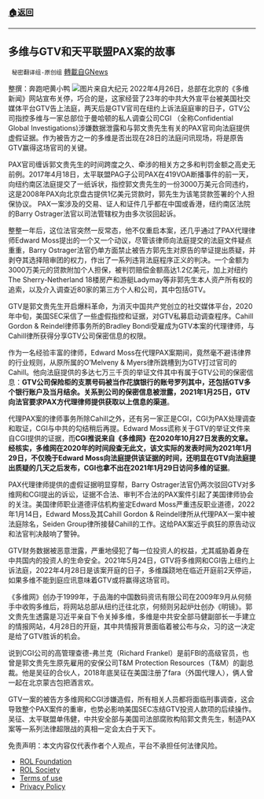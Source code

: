 ###  [:house:返回](README.md)
---


## 多维与GTV和天平联盟PAX案的故事
` 秘密翻译组-原创组` [轉載自GNews](https://gnews.org/zh-hans/2428619/)

整撰：奔跑吧黄小鸭
 ![](https://assets.gnews.org/wp-content/uploads/2022/04/id13721011-3-44-800x450-600x400-1.jpeg)图片来自大纪元 
2022年4月26日，总部在北京的《多维新闻》网站宣布关停，巧合的是，这家经营了23年的中共大外宣平台被美国社交媒体平台GTV告上法庭，两天后是GTV官司在纽约上诉法庭庭审的日子，GTV公司指控多维与一家总部位于曼哈顿的私人调查公司CGI （全称Confidential Global Investigations)涉嫌数据泄露和与郭文贵先生有关的PAX官司向法庭提供虚假证据。作为被告方之一的多维是否出现在28日的法庭问讯现场，将是原告GTV赢得这场官司的关键。
 
PAX官司缠诉郭文贵先生的时间跨度之久、牵涉的相关方之多和判罚金额之高史无前例。2017年4月18日，太平联盟PAG子公司PAX在419VOA断播事件的前一天，向纽约南区法庭提交了一纸诉状，指控郭文贵先生的一份3000万美元合同违约，这是2008年PAX向北京盘古提供1亿美元贷款时，郭先生为该笔贷款签署的个人担保协议。 PAX一案涉及的交易、证人和证件几乎都在中国或香港，纽约南区法院的Barry Ostrager法官以司法管辖权为由多次驳回起诉。
 
整整一年后，这位法官突然一反常态，他不仅重启本案，还几乎通过了PAX代理律师Edward Moss提出的一个又一个动议，尽管该律师向法庭提交的法庭文件疑点重重，Barry Ostrager法官仍单方面禁止被告方郭先生对原告的举证提出质疑，并剥夺其选择陪审团的权力，作出了一系列违背法庭程序正义的判决。一个金额为3000万美元的贷款附加个人担保，被判罚赔偿金额高达1.2亿美元，加上对纽约The Sherry-Netherland 18楼房产和游艇Ladymay等非郭先生本人资产所有权的追索，以及介入调查近80家的第三方个人和公司，其中包括GTV。
 
GTV是郭文贵先生开启爆料革命，为消灭中国共产党创立的社交媒体平台，2020年中旬，美国SEC采信了一些虚假指控和证据，对GTV私募启动调查程序。Cahill Gordon & Reindel律师事务所的Bradley Bondi受雇成为GTV本案的代理律师，与Cahill律所获得分享GTV公司保密信息的权限。
 
作为一名经验丰富的律师，Edward Moss在代理PAX案期间，竟然毫不避讳律界的行业规则，从原所属的O’Melveny & Myers律所跳槽到为GTV打过官司的Cahill。他向法庭提供的多达七万三千页的举证文件其中有属于GTV公司的保密信息：**GTV公司保险柜的支票号码被当作花旗银行的账号罗列其中，还包括GTV多个银行账户及当月结余。关系到公司的保密信息被泄露，2021年1月25日，GTV向法官要求PAX方代理律师提供获取以上信息的渠道**。
 
代理PAX案的律师事务所除Cahill之外，还有另一家正是CGI，CGI为PAX处理调查和取证，CGI与中共的勾结稍后再提。Edward Moss谎称关于GTV的举证文件来自CGI提供的证据，而**CGI推说来自《多维网》在2020年10月27日发表的文章。经核实，多维网在2020年的时间段查无此文，该文实际的发表时间为2021年1月29日，不仅晚于Edward Moss向法庭提供该证据的时间，还明显在GTV向法庭提出质疑的几天之后发布，CGI也拿不出在2021年1月29日访问多维的证据**。
 
PAX代理律师提供的虚假证据明显穿帮，Barry Ostrager法官仍两次驳回GTV对多维网和CGI提出的诉讼，证据不合法、审判不合法的PAX案件引起了美国律师协会的关注。美国律师职业道德评估机构鉴定Edward Moss严重违反职业道德，2022年1月14日，Edward Moss及其Cahill Gordon & Reindel律所从代理PAX一案中被法庭除名，Seiden Group律所接替Cahill的工作。这给PAX案近乎疯狂的原告动议和法官判决敲响了警钟。
 
GTV财务数据被恶意泄露，严重地侵犯了每一位投资人的权益，尤其威胁着身在中共国内的投资人的生命安全。2021年5月24日，GTV将多维网和CGI告上纽约上诉法庭，2022年4月28日是该案开庭的日子，多维蹊跷地在临近开庭前2天停运，如果多维不能到庭应讯意味着GTV或将赢得这场官司。
 
《多维网》创办于1999年，于品海的中国数码资讯有限公司在2009年9月从何频手中收购多维后，将网站总部从纽约迁往北京，何频则另起炉灶创办《明镜》。郭文贵先生透露是习近平亲自下令关掉多维，多维是中共安全部马健副部长一手建立的情报网站，4月28日的开庭，其中共情报背景面临着被公布与众，习的这一决定是给了GTV胜诉的机会。
 
说到CGI公司的高管理查德-弗兰克（Richard Frankel）是前FBI的高级官员，也曾是郭文贵先生原先雇用的安保公司T&M Protection Resources（T&M）的副总裁。他是吴征的合伙人，2018年底吴征在美国注册了fara（外国代理人），俩人曾一起在北京蒙古包把酒言欢。
 
GTV一案的被告方多维网和CGI涉嫌造假，所有相关人员都将面临刑事调查，这会导致整个PAX案件的重审，也势必影响美国SEC冻结GTV投资人款项的后续操作。吴征、太平联盟单伟健，中共安全部与美国司法部腐败构陷郭文贵先生，制造PAX案等一系列法律超限战的真相一定会太白于天下。

免责声明：本文内容仅代表作者个人观点，平台不承担任何法律风险。
  
- [ROL Foundation](https://rolfoundation.org/)
- [ROL Society](https://rolsociety.org/)
- [Terms of use](https://gnews.org/terms-of-use-3/)
- [Privacy Policy](https://gnews.org/privacy-policy/)
